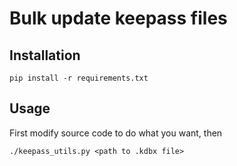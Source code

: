# Bulk update keepass files

## Installation

```
pip install -r requirements.txt
```

## Usage

First modify source code to do what you want, then

```
./keepass_utils.py <path to .kdbx file>
```
